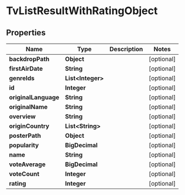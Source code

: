

# TvListResultWithRatingObject


## Properties

| Name | Type | Description | Notes |
|------------ | ------------- | ------------- | -------------|
|**backdropPath** | **Object** |  |  [optional] |
|**firstAirDate** | **String** |  |  [optional] |
|**genreIds** | **List&lt;Integer&gt;** |  |  [optional] |
|**id** | **Integer** |  |  [optional] |
|**originalLanguage** | **String** |  |  [optional] |
|**originalName** | **String** |  |  [optional] |
|**overview** | **String** |  |  [optional] |
|**originCountry** | **List&lt;String&gt;** |  |  [optional] |
|**posterPath** | **Object** |  |  [optional] |
|**popularity** | **BigDecimal** |  |  [optional] |
|**name** | **String** |  |  [optional] |
|**voteAverage** | **BigDecimal** |  |  [optional] |
|**voteCount** | **Integer** |  |  [optional] |
|**rating** | **Integer** |  |  [optional] |



